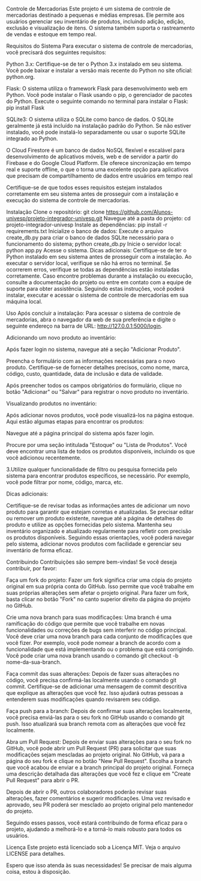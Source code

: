 Controle de Mercadorias
Este projeto é um sistema de controle de mercadorias destinado a pequenas e médias empresas. Ele permite aos usuários gerenciar seu inventário de produtos, incluindo adição, edição, exclusão e visualização de itens. O sistema também suporta o rastreamento de vendas e estoque em tempo real.

Requisitos do Sistema
Para executar o sistema de controle de mercadorias, você precisará dos seguintes requisitos:

Python 3.x: Certifique-se de ter o Python 3.x instalado em seu sistema. Você pode baixar e instalar a versão mais recente do Python no site oficial: python.org.

Flask: O sistema utiliza o framework Flask para desenvolvimento web em Python. Você pode instalar o Flask usando o pip, o gerenciador de pacotes do Python. Execute o seguinte comando no terminal para instalar o Flask: pip install Flask

SQLite3: O sistema utiliza o SQLite como banco de dados. O SQLite geralmente já está incluído na instalação padrão do Python. Se não estiver instalado, você pode instalá-lo separadamente ou usar o suporte SQLite integrado ao Python.

O Cloud Firestore é um banco de dados NoSQL flexível e escalável para desenvolvimento de aplicativos móveis, web e de servidor a partir do Firebase e do Google Cloud Platform. Ele oferece sincronização em tempo real e suporte offline, o que o torna uma excelente opção para aplicativos que precisam de compartilhamento de dados entre usuários em tempo real

Certifique-se de que todos esses requisitos estejam instalados corretamente em seu sistema antes de prosseguir com a instalação e execução do sistema de controle de mercadorias.

Instalação
Clone o repositório: git clone https://github.com/Alunos-univesp/projeto-integrador-univesp.git
Navegue até a pasta do projeto: cd projeto-integrador-univesp
Instale as dependências: pip install -r requirements.txt
Inicialize o banco de dados: Execute o arquivo create_db.py para criar o banco de dados SQLite necessário para o funcionamento do sistema; python create_db.py
Inicie o servidor local: python app.py
Acesse o sistema.
Dicas adicionais:
Certifique-se de ter o Python instalado em seu sistema antes de prosseguir com a instalação. Ao executar o servidor local, verifique se não há erros no terminal. Se ocorrerem erros, verifique se todas as dependências estão instaladas corretamente. Caso encontre problemas durante a instalação ou execução, consulte a documentação do projeto ou entre em contato com a equipe de suporte para obter assistência. Seguindo estas instruções, você poderá instalar, executar e acessar o sistema de controle de mercadorias em sua máquina local.

Uso
Após concluir a instalação: Para acessar o sistema de controle de mercadorias, abra o navegador da web de sua preferência e digite o seguinte endereço na barra de URL: http://127.0.0.1:5000/login.

Adicionando um novo produto ao inventário:

Após fazer login no sistema, navegue até a seção "Adicionar Produto".

Preencha o formulário com as informações necessárias para o novo produto. Certifique-se de fornecer detalhes precisos, como nome, marca, código, custo, quantidade, data de inclusão e data de validade.

Após preencher todos os campos obrigatórios do formulário, clique no botão "Adicionar" ou "Salvar" para registrar o novo produto no inventário.

Visualizando produtos no inventário:

Após adicionar novos produtos, você pode visualizá-los na página estoque. Aqui estão algumas etapas para encontrar os produtos:

Navegue até a página principal do sistema após fazer login.

Procure por uma seção intitulada "Estoque" ou "Lista de Produtos". Você deve encontrar uma lista de todos os produtos disponíveis, incluindo os que você adicionou recentemente.

3.Utilize qualquer funcionalidade de filtro ou pesquisa fornecida pelo sistema para encontrar produtos específicos, se necessário. Por exemplo, você pode filtrar por nome, código, marca, etc.

Dicas adicionais:

Certifique-se de revisar todas as informações antes de adicionar um novo produto para garantir que estejam corretas e atualizadas. Se precisar editar ou remover um produto existente, navegue até a página de detalhes do produto e utilize as opções fornecidas pelo sistema. Mantenha seu inventário organizado e atualizado regularmente para refletir com precisão os produtos disponíveis. Seguindo essas orientações, você poderá navegar pelo sistema, adicionar novos produtos com facilidade e gerenciar seu inventário de forma eficaz.

Contribuindo
Contribuições são sempre bem-vindas! Se você deseja contribuir, por favor:

Faça um fork do projeto:
Fazer um fork significa criar uma cópia do projeto original em sua própria conta do GitHub. Isso permite que você trabalhe em suas próprias alterações sem afetar o projeto original. Para fazer um fork, basta clicar no botão "Fork" no canto superior direito da página do projeto no GitHub.

Crie uma nova branch para suas modificações:
Uma branch é uma ramificação do código que permite que você trabalhe em novas funcionalidades ou correções de bugs sem interferir no código principal. Você deve criar uma nova branch para cada conjunto de modificações que você fizer. Por exemplo, você pode nomear a branch de acordo com a funcionalidade que está implementando ou o problema que está corrigindo. Você pode criar uma nova branch usando o comando git checkout -b nome-da-sua-branch.

Faça commit das suas alterações:
Depois de fazer suas alterações no código, você precisa confirmá-las localmente usando o comando git commit. Certifique-se de adicionar uma mensagem de commit descritiva que explique as alterações que você fez. Isso ajudará outras pessoas a entenderem suas modificações quando revisarem seu código.

Faça push para a branch:
Depois de confirmar suas alterações localmente, você precisa enviá-las para o seu fork no GitHub usando o comando git push. Isso atualizará sua branch remota com as alterações que você fez localmente.

Abra um Pull Request:
Depois de enviar suas alterações para o seu fork no GitHub, você pode abrir um Pull Request (PR) para solicitar que suas modificações sejam mescladas ao projeto original. No GitHub, vá para a página do seu fork e clique no botão "New Pull Request". Escolha a branch que você acabou de enviar e a branch principal do projeto original. Forneça uma descrição detalhada das alterações que você fez e clique em "Create Pull Request" para abrir o PR.

Depois de abrir o PR, outros colaboradores poderão revisar suas alterações, fazer comentários e sugerir modificações. Uma vez revisado e aprovado, seu PR poderá ser mesclado ao projeto original pelo mantenedor do projeto.

Seguindo esses passos, você estará contribuindo de forma eficaz para o projeto, ajudando a melhorá-lo e a torná-lo mais robusto para todos os usuários.

Licença
Este projeto está licenciado sob a Licença MIT. Veja o arquivo LICENSE para detalhes.

Espero que isso atenda às suas necessidades! Se precisar de mais alguma coisa, estou à disposição.